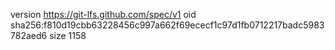 version https://git-lfs.github.com/spec/v1
oid sha256:f810d19cbb63228456c997a662f69ececf1c97d1fb0712217badc5983782aed6
size 1158
